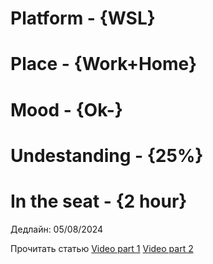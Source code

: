 # Platform     - {WSL}
# Place        - {Work+Home}
# Mood         - {Ok-}
# Undestanding - {25%}
# In the seat  - {2 hour}

Дедлайн: 05/08/2024

Прочитать статью
[Video part 1](assets/K8s_fo_children_part1.webm)
[Video part 2](assets/K8s_fo_children_part2.webm)